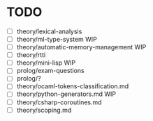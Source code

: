 # TODO

- [ ] theory/lexical-analysis
- [ ] theory/ml-type-system WIP
- [ ] theory/automatic-memory-management WIP
- [ ] theory/rtti
- [ ] theory/mini-lisp WIP
- [ ] prolog/exam-questions
- [ ] prolog/?
- [ ] theory/ocaml-tokens-classification.md
- [ ] theory/python-generators.md WIP
- [ ] theory/csharp-coroutines.md
- [ ] theory/scoping.md
